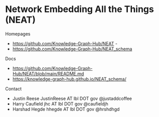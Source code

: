 # Network Embedding All the Things (NEAT)

Homepages
* https://github.com/Knowledge-Graph-Hub/NEAT - 
* https://github.com/Knowledge-Graph-Hub/NEAT_schema

Docs
* https://github.com/Knowledge-Graph-Hub/NEAT/blob/main/README.md
* https://knowledge-graph-hub.github.io/NEAT_schema/

Contact
* Justin Reese JustinReese AT lbl DOT gov @justaddcoffee
* Harry Caufield jhc AT lbl DOT gov @caufieldjh
* Harshad Hegde hhegde AT lbl DOT gov @hrshdhgd